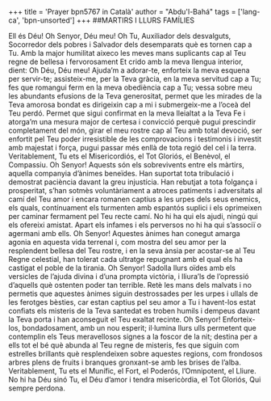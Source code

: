 +++
title = 'Prayer bpn5767 in Català'
author = "Abdu'l-Bahá"
tags = ['lang-ca', 'bpn-unsorted']
+++
##MARTIRS I LLURS FAMÍLIES

Ell és Déu!
Oh Senyor, Déu meu! Oh Tu, Auxiliador dels desvalguts, Socorredor dels pobres i Salvador dels desemparats què es tornen cap a Tu. Amb la major humilitat aixeco les meves mans suplicants cap al Teu regne de bellesa i fervorosament Et crido amb la meva llengua interior, dient: Oh Déu, Déu meu! Ajuda’m a adorar-te, enforteix la meva esquena per servir-te; assisteix-me, per la Teva gràcia, en la meva servitud cap a Tu; fes que romangui ferm en la meva obediència cap a Tu; vessa sobre meu les abundants efusions de la Teva generositat, permet que les mirades de la Teva amorosa bondat es dirigeixin cap a mi i submergeix-me a l’oceà del Teu perdó. Permet que sigui confirmat en la meva lleialtat a la Teva Fe i atorga’m una mesura major de certesa i convicció perquè pugui prescindir completament del món, girar el meu rostre cap al Teu amb total devoció, ser enfortit pel Teu poder irresistible de les comprovacions i testimonis i investit amb majestat i força, pugui passar més enllà de tota regió del cel i la terra. Veritablement, Tu ets el Misericordiós, el Tot Gloriós, el Benèvol, el Compassiu.
Oh Senyor! Aquests són els sobrevivents entre els màrtirs, aquella companyia d’ànimes beneïdes. Han suportat tota tribulació i demostrat paciència davant la greu injustícia. Han rebutjat a tota folgança i prosperitat, s’han sotmès voluntàriament a atroces patiments i adversitats al camí del Teu amor i encara romanen captius a les urpes dels seus enemics, els quals, contínuament els turmenten amb espantós suplici i els oprimeixen per caminar fermament pel Teu recte camí. No hi ha qui els ajudi, ningú qui els ofereixi amistat. Apart els infames i els perversos no hi ha qui s’associï o agermani amb ells.
Oh Senyor! Aquestes ànimes han conegut amarga agonia en aquesta vida terrenal  i, com mostra del seu amor per la resplendent bellesa del Teu rostre, i en la seva ànsia per acostar-se al Teu Regne celestial, han tolerat cada ultratge repugnant amb el qual els ha castigat el poble de la tirania. 
Oh Senyor! Sadolla llurs oïdes amb els versicles de l’ajuda divina i d’una prompta victòria, i lliura’ls de l’opressió d’aquells què ostenten poder tan terrible. Retè les mans dels malvats i no permetis que aquestes ànimes siguin destrossades per les urpes i ullals de les ferotges bèsties, car estan captius pel seu amor a Tu i havent-los estat confiats els misteris de la Teva santedat es troben humils i dempeus davant la Teva porta i han aconseguit el Teu exaltat recinte.
Oh Senyor! Enforteix-los, bondadosament, amb un nou esperit; il·lumina llurs ulls permetent que contemplin els Teus meravellosos signes a la foscor de la nit; destina per a ells tot el bé què abunda al Teu regne de misteris, fes que siguin com estrelles brillants què resplendeixen sobre aquestes regions, com frondosos arbres plens de fruits i branques gronxant-se amb les brises de l’alba.
Veritablement, Tu ets el Munífic, el Fort, el Poderós, l’Omnipotent, el Lliure. No hi ha Déu sinó Tu, el Déu d’amor i tendra misericòrdia, el Tot Gloriós, Qui sempre perdona.
